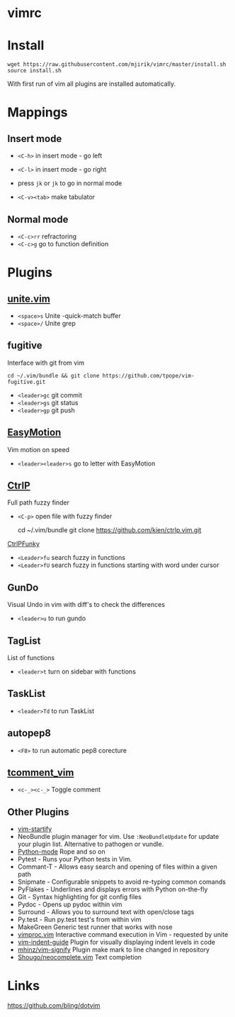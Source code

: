 vimrc
=====


Install
=======

    wget https://raw.githubusercontent.com/mjirik/vimrc/master/install.sh
    source install.sh
    

With first run of vim all plugins are installed automatically.


Mappings
===

Insert mode
---

* `<C-h>` in insert mode - go left
* `<C-l>` in insert mode - go right


*  press `jk` or `jk` to go in normal mode

*  `<C-v><tab>` make tabulator


Normal mode
----

* `<C-c>rr` refractoring
* `<C-c>g` go to function definition



Plugins
====


[unite.vim](https://github.com/Shougo/unite.vim)
---
* `<space>s` Unite -quick-match buffer
* `<space>/` Unite grep

fugitive
---

Interface with git from vim

    cd ~/.vim/bundle && git clone https://github.com/tpope/vim-fugitive.git

* `<leader>gc` git commit
* `<leader>gs` git status
* `<leader>gp` git push


[EasyMotion](https://github.com/Lokaltog/vim-easymotion)
---

Vim motion on speed

* `<leader><leader>s` go to letter with EasyMotion

[CtrlP](https://github.com/kien/ctrlp)
---

Full path fuzzy finder

* `<C-p>` open file with fuzzy finder

    cd ~/.vim/bundle
    git clone https://github.com/kien/ctrlp.vim.git

[CtrlPFunky](https://github.com/vim-scripts/ctrlp-funky)

* `<Leader>fu` search fuzzy in functions
* `<Leader>fU` search fuzzy in functions starting with word under cursor

GunDo
---

Visual Undo in vim with diff's to check the differences

* `<leader>u` to run gundo


TagList
---

List of functions
* `<leader>t` turn on sidebar with functions


TaskList
---

* `<leader>Td` to run TaskList

autopep8
---

* `<F8>` to run automatic pep8 corecture

[tcomment_vim](https://github.com/tomtom/tcomment_vim)
---

* `<c-_><c-_>` Toggle comment

Other Plugins
---

* [vim-startify](https://github.com/mhinz/vim-startify)
* NeoBundle plugin manager for vim. Use `:NeoBundleUpdate` for update your
  plugin list. Alternative to pathogen or vundle.
* [Python-mode](http://github.com/klen/python-mode)
     Rope and so on
* Pytest - 
     Runs your Python tests in Vim.
* Commant-T - 
     Allows easy search and opening of files within a given path
* Snipmate - 
     Configurable snippets to avoid re-typing common comands
* PyFlakes - 
     Underlines and displays errors with Python on-the-fly
* Git - 
    Syntax highlighting for git config files
* Pydoc -
    Opens up pydoc within vim
* Surround - 
    Allows you to surround text with open/close tags
* Py.test - 
    Run py.test test's from within vim
* MakeGreen
    Generic test runner that works with nose
* [vimproc.vim](https://github.com/Shougo/vimproc.vim)
    Interactive command execution in Vim - requested by unite
* [vim-indent-guide](https://github.com/nathanaelkane/vim-indent-guides)
    Plugin for visually displaying indent levels in code
* [mhinz/vim-signify](https://github.com/mhinz/vim-signify)
    Plugin make mark to line changed in repository
* [Shougo/neocomplete.vim](https://github.com/Shougo/neocomplete.vim)
    Text completion

Links
===

https://github.com/bling/dotvim
